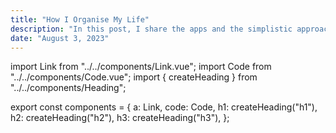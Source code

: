 ```yaml
---
title: "How I Organise My Life"
description: "In this post, I share the apps and the simplistic approach I use to organise my life."
date: "August 3, 2023"
---
```


import Link from "../../components/Link.vue";
import Code from "../../components/Code.vue";
import { createHeading } from "../../components/Heading";

export const components = {
  a: Link,
  code: Code,
  h1: createHeading("h1"),
  h2: createHeading("h2"),
  h3: createHeading("h3"),
};

